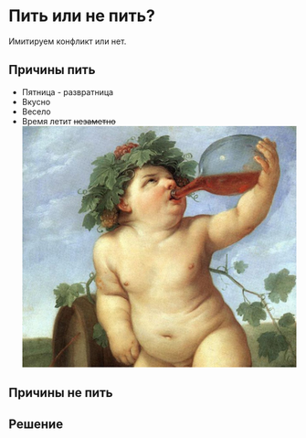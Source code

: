 # Пить или не пить?
Имитируем конфликт или нет.

## Причины пить
* Пятница - развратница
* Вкусно
* Весело
* Время летит ~~незаметно~~
![няшка](drinking_bacchus_cr.jpg)

## Причины не пить

## Решение